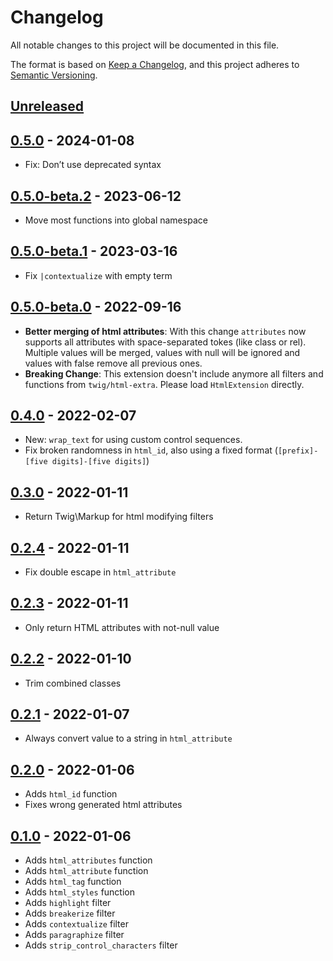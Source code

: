 # Changelog

All notable changes to this project will be documented in this file.

The format is based on [Keep a Changelog](https://keepachangelog.com/en/1.0.0/),
and this project adheres to [Semantic Versioning](https://semver.org/spec/v2.0.0.html).

## [Unreleased]

## [0.5.0] - 2024-01-08

* Fix: Don’t use deprecated syntax

## [0.5.0-beta.2] - 2023-06-12

* Move most functions into global namespace

## [0.5.0-beta.1] - 2023-03-16

* Fix `|contextualize` with empty term

## [0.5.0-beta.0] - 2022-09-16

* **Better merging of html attributes**: With this change `attributes` now supports all attributes with space-separated tokes (like class or rel). Multiple values will be merged, values with null will be ignored and values with false remove all previous ones.
* **Breaking Change**: This extension doesn't include anymore all filters and functions from `twig/html-extra`. Please load `HtmlExtension` directly.

## [0.4.0] - 2022-02-07

* New: `wrap_text` for using custom control sequences.
* Fix broken randomness in `html_id`, also using a fixed format (`[prefix]-[five digits]-[five digits]`)

## [0.3.0] - 2022-01-11

* Return Twig\Markup for html modifying filters

## [0.2.4] - 2022-01-11

* Fix double escape in `html_attribute`

## [0.2.3] - 2022-01-11

* Only return HTML attributes with not-null value

## [0.2.2] - 2022-01-10

* Trim combined classes

## [0.2.1] - 2022-01-07

* Always convert value to a string in `html_attribute`

## [0.2.0] - 2022-01-06

* Adds `html_id` function
* Fixes wrong generated html attributes

## [0.1.0] - 2022-01-06

* Adds `html_attributes` function
* Adds `html_attribute` function
* Adds `html_tag` function
* Adds `html_styles` function
* Adds `highlight` filter
* Adds `breakerize` filter
* Adds `contextualize` filter
* Adds `paragraphize` filter
* Adds `strip_control_characters` filter

[Unreleased]: https://github.com/gglnx/twig-html-extended-extra/compare/v0.5.0...HEAD
[0.5.0]: https://github.com/gglnx/twig-html-extended-extra/releases/tag/v0.5.0
[0.5.0-beta.2]: https://github.com/gglnx/twig-html-extended-extra/releases/tag/v0.5.0-beta.2
[0.5.0-beta.1]: https://github.com/gglnx/twig-html-extended-extra/releases/tag/v0.5.0-beta.1
[0.5.0-beta.0]: https://github.com/gglnx/twig-html-extended-extra/releases/tag/v0.5.0-beta.0
[0.4.0]: https://github.com/gglnx/twig-html-extended-extra/releases/tag/v0.4.0
[0.3.0]: https://github.com/gglnx/twig-html-extended-extra/releases/tag/v0.3.0
[0.2.4]: https://github.com/gglnx/twig-html-extended-extra/releases/tag/v0.2.4
[0.2.3]: https://github.com/gglnx/twig-html-extended-extra/releases/tag/v0.2.3
[0.2.2]: https://github.com/gglnx/twig-html-extended-extra/releases/tag/v0.2.2
[0.2.1]: https://github.com/gglnx/twig-html-extended-extra/releases/tag/v0.2.1
[0.2.0]: https://github.com/gglnx/twig-html-extended-extra/releases/tag/v0.2.0
[0.1.0]: https://github.com/gglnx/twig-html-extended-extra/releases/tag/v0.1.0
